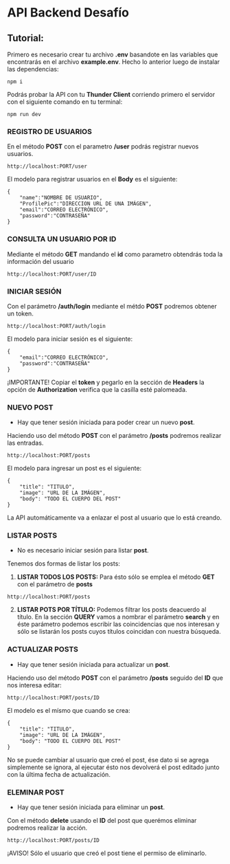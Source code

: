 # API Backend Desafío
## Tutorial:
Primero es necesario crear tu archivo **.env** basandote en las variables que encontrarás en el archivo **example.env**.
Hecho lo anterior luego de instalar las dependencias:
~~~
npm i
~~~
Podrás probar la API con tu **Thunder Client** corriendo primero el servidor con el siguiente comando en tu terminal:
~~~
npm run dev
~~~
### REGISTRO DE USUARIOS
En el método **POST** con el parametro **/user** podrás registrar nuevos usuarios.
~~~
http://localhost:PORT/user
~~~
El modelo para registrar usuarios en el **Body** es el siguiente:
~~~
{
    "name":"NOMBRE DE USUARIO",
    "ProfilePic":"DIRECCION URL DE UNA IMÁGEN",
    "email":"CORREO ELECTRÓNICO",
    "password":"CONTRASEÑA"
}
~~~
### CONSULTA UN USUARIO POR ID
Mediante el método **GET** mandando el **id** como parametro obtendrás toda la información del usuario
~~~
http://localhost:PORT/user/ID
~~~
### INICIAR SESIÓN
Con el parámetro **/auth/login** mediante el métdo **POST** podremos obtener un token.
~~~
http://localhost:PORT/auth/login
~~~
El modelo para iniciar sesión es el siguiente:
~~~
{
    "email":"CORREO ELECTRÓNICO",
    "password":"CONTRASEÑA"
}
~~~
¡IMPORTANTE!
Copiar el **token** y pegarlo en la sección de **Headers** la opción de **Authorization** verifica que la casilla esté palomeada.
### NUEVO POST
- Hay que tener sesión iniciada para poder crear un nuevo **post**.

Haciendo uso del método **POST** con el parámetro **/posts** podremos realizar las entradas.
~~~
http://localhost:PORT/posts
~~~
El modelo para ingresar un post es el siguiente:
~~~
{
    "title": "TITULO",
    "image": "URL DE LA IMÁGEN",
    "body": "TODO EL CUERPO DEL POST"
}
~~~
La API automáticamente va a enlazar el post al usuario que lo está creando.
### LISTAR POSTS
- No es necesario iniciar sesión para listar **post**.

Tenemos dos formas de listar los posts:
1. **LISTAR TODOS LOS POSTS:** Para ésto sólo se emplea el método **GET** con el parámetro de **posts**
~~~
http://localhost:PORT/posts
~~~
2. **LISTAR POTS POR TÍTULO:** Podemos filtrar los posts deacuerdo al título.
En la sección **QUERY** vamos a nombrar el parámetro **search** y en éste parámetro podemos escribir las coincidencias que nos interesan y sólo se listarán los posts cuyos títulos coincidan con nuestra búsqueda.
### ACTUALIZAR POSTS
- Hay que tener sesión iniciada para actualizar un **post**.

Haciendo uso del método **POST** con el parámetro **/posts** seguido del **ID** que nos interesa editar:
~~~
http://localhost:PORT/posts/ID
~~~ 
El modelo es el mísmo que cuando se crea:
~~~
{
    "title": "TITULO",
    "image": "URL DE LA IMÁGEN",
    "body": "TODO EL CUERPO DEL POST"
}
~~~
No se puede cambiar al usuario que creó el post, ése dato si se agrega simplemente se ignora, al ejecutar ésto nos devolverá el post editado junto con la última fecha de actualización.
### ELEMINAR POST
- Hay que tener sesión iniciada para eliminar un **post**.

Con el método **delete** usando el **ID** del post que querémos eliminar podremos realizar la acción.
~~~
http://localhost:PORT/posts/ID
~~~
¡AVISO!
Sólo el usuario que creó el post tiene el permiso de eliminarlo.
